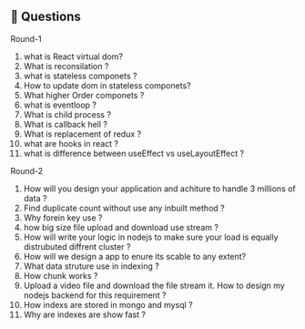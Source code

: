 ## 📌 Questions

Round-1

1. what is React virtual dom?
2. What is reconsilation ?
3. what is stateless componets ?
4. How to update dom in stateless componets?
5. What higher Order componets ?
6. what is eventloop ?
7. What is child process ?
8. What is callback hell ?
9. What is replacement of redux ?
10. what are hooks in react ?
11. what is difference between useEffect vs useLayoutEffect ?

Round-2

1. How will you design your application and achiture to handle 3 millions of data ?
2. Find duplicate count without use any inbuilt method ?
3. Why forein key use ?
4. how big size file upload and download use stream ?
5. How will write your logic in nodejs to make sure your load is equally distrubuted diffrent cluster ?
6. How will we design a app to enure its scable to any extent?
7. What data struture use in indexing ?
8. How chunk works ?
9. Upload a video file and download the file stream it. How to design my nodejs backend for this requirement ?
10. How indexs are stored in mongo and mysql ?
11. Why are indexes are show fast ?
